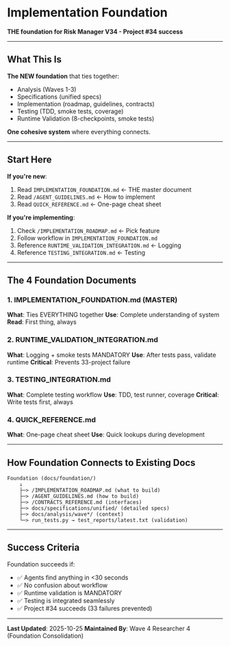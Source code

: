 # Implementation Foundation

**THE foundation for Risk Manager V34 - Project #34 success**

---

## What This Is

**The NEW foundation** that ties together:
- Analysis (Waves 1-3)
- Specifications (unified specs)
- Implementation (roadmap, guidelines, contracts)
- Testing (TDD, smoke tests, coverage)
- Runtime Validation (8-checkpoints, smoke tests)

**One cohesive system** where everything connects.

---

## Start Here

**If you're new**:
1. Read `IMPLEMENTATION_FOUNDATION.md` ← THE master document
2. Read `/AGENT_GUIDELINES.md` ← How to implement
3. Read `QUICK_REFERENCE.md` ← One-page cheat sheet

**If you're implementing**:
1. Check `/IMPLEMENTATION_ROADMAP.md` ← Pick feature
2. Follow workflow in `IMPLEMENTATION_FOUNDATION.md`
3. Reference `RUNTIME_VALIDATION_INTEGRATION.md` ← Logging
4. Reference `TESTING_INTEGRATION.md` ← Testing

---

## The 4 Foundation Documents

### 1. IMPLEMENTATION_FOUNDATION.md (MASTER)
**What**: Ties EVERYTHING together
**Use**: Complete understanding of system
**Read**: First thing, always

### 2. RUNTIME_VALIDATION_INTEGRATION.md
**What**: Logging + smoke tests MANDATORY
**Use**: After tests pass, validate runtime
**Critical**: Prevents 33-project failure

### 3. TESTING_INTEGRATION.md
**What**: Complete testing workflow
**Use**: TDD, test runner, coverage
**Critical**: Write tests first, always

### 4. QUICK_REFERENCE.md
**What**: One-page cheat sheet
**Use**: Quick lookups during development

---

## How Foundation Connects to Existing Docs

```
Foundation (docs/foundation/)
    ↓
    ├─> /IMPLEMENTATION_ROADMAP.md (what to build)
    ├─> /AGENT_GUIDELINES.md (how to build)
    ├─> /CONTRACTS_REFERENCE.md (interfaces)
    ├─> docs/specifications/unified/ (detailed specs)
    ├─> docs/analysis/wave*/ (context)
    └─> run_tests.py → test_reports/latest.txt (validation)
```

---

## Success Criteria

Foundation succeeds if:
- ✅ Agents find anything in <30 seconds
- ✅ No confusion about workflow
- ✅ Runtime validation is MANDATORY
- ✅ Testing is integrated seamlessly
- ✅ Project #34 succeeds (33 failures prevented)

---

**Last Updated**: 2025-10-25
**Maintained By**: Wave 4 Researcher 4 (Foundation Consolidation)
